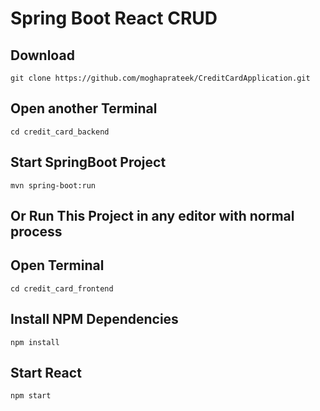 # Spring Boot React CRUD
## Download
```git clone https://github.com/moghaprateek/CreditCardApplication.git```

## Open another Terminal
```cd credit_card_backend```
## Start SpringBoot Project 
```mvn spring-boot:run```
## Or Run This Project in any editor with normal process 

## Open Terminal
```cd credit_card_frontend```
## Install NPM Dependencies 
```npm install```
## Start React 
```npm start```
